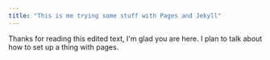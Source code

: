 ```yaml
---
title: "This is me trying some stuff with Pages and Jekyll"
---
```


Thanks for reading this edited text, I'm glad you are here. I plan to talk about how to set up a thing with pages.
